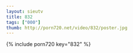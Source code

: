 ```yaml
--- 
layout: sieutv
title: 832
tags: ["000"]
thumb: http://porn720.net/video/832/poster.jpg
---
```

{% include porn720 key="832" %} 
